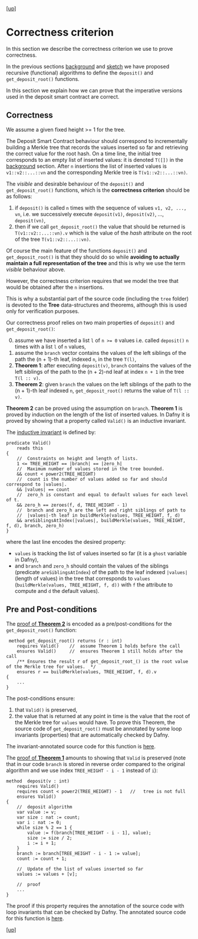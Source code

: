 
[ [up] ](../README.md) 

# Correctness criterion

In this section we describe the correctness criterion we use to prove correctness.
 
In the previous sections [background](background.md) and [sketch](sketch.md) we have proposed recursive (functional) algorithms to define the `deposit()` and `get_deposit_root()` functions. 

In this section we explain how we can prove that the imperative versions used in the deposit smart contract are correct.

## Correctness
We assume a given fixed height >= 1 for the tree.

The Deposit Smart Contract behaviour should correspond to incrementally building a Merkle tree that records the values inserted so far
and retrieving the correct value for the root hash.
On a time line, the initial tree corresponds to an empty list of inserted values: it is denoted `T([])` in the [background](./background.md) section.
After `n` insertions the list of inserted values is `v1::v2::...::vn` and the corresponding Merkle tree is
`T(v1::v2::...::vn)`.


The _visible_ and desirable behaviour of the `deposit()` and `get_deposit_root()` functions, which is the **correctness criterion** should be as follows:
1. if `deposit()` is called `n` times with the sequence of values `v1, v2, ..., vn`, i.e. we successively execute
    `deposit(v1)`, `deposit(v2)`, ..., `deposit(vn)`, 
2. then if we call `get_deposit_root()` the value that should be returned is `T(v1::v2::...::vn).v` which is the value
    of the _hash_ attribute on the root of the tree `T(v1::v2::...::vn)`.

Of course the main feature of the functions `deposit()` and `get_deposit_root()` is that they should do so while **avoiding to actually maintain a full representation of the tree** and this is why we use the term _visible_ behaviour above.

However, the correctness criterion requires that we model the tree that would be obtained after the `n` insertions. 

This is why a substantial part of the source code (including the `tree` folder) is devoted to the **Tree** data-structures and theorems, although this is used only for verification purposes.

Our correctness proof relies on two main properties of `deposit()` and `get_deposit_root()`:


0. assume we have inserted a list `l` of `n >= 0` values i.e. called `deposit()` `n` times with a list `l` of `n` values, 
1. assume the `branch` vector contains the values of the left siblings of the path the (n + 1)-th leaf, indexed `n`, in the tree `T(l)`,
2. **Theorem 1**: after executing `deposit(v)`, `branch` contains the values of the left siblings of the path
    to the (n + 2)-nd leaf at index `n + 1` in the tree `T(l :: v)`.
2. **Theorem 2**: given `branch` the values on the left siblings of the path to the (n + 1)-th leaf indexed `n`, `get_deposit_root()`   returns the value of  `T(l :: v)`.

**Theorem 2** can be proved using the assumption on `branch`.
**Theorem 1** is proved by induction on the length of the list of inserted values. In Dafny it is proved by showing that a property
called `Valid()` is an inductive invariant.

The [inductive invariant](https://github.com/ConsenSys/deposit-sc-dafny/blob/1a6f1dffa5a941fa87cc1ddfa77e9e20094b65d4/src/dafny/smart/DepositSmart.dfy#L83) is defined by:
```dafny
predicate Valid()
    reads this
{
    //  Constraints on height and length of lists.
    1 <= TREE_HEIGHT == |branch| == |zero_h| 
    //  Maximum number of values stored in the tree bounded.
    && count < power2(TREE_HEIGHT) 
    //  count is the number of values added so far and should correspond to |values|.
    && |values| == count
    //  zero_h is constant and equal to default values for each level of t.
    && zero_h == zeroes(f, d, TREE_HEIGHT - 1)
    //  branch and zero_h are the left and right siblings of path to 
    //  |values|-th leaf in buildMerkle(values, TREE_HEIGHT, f, d)
    && areSiblingsAtIndex(|values|, buildMerkle(values, TREE_HEIGHT, f, d), branch, zero_h)
}
```
where the last line encodes the desired property: 

* `values` is tracking the list of values inserted so far (it is a `ghost` variable in Dafny), 
* and `branch` and `zero_h` should contain the values of the siblings (predicate `areSiblingsAtIndex`) 
of the path to the leaf indexed `|values|` (length of values) in the tree that corresponds to `values` (`buildMerkle(values, TREE_HEIGHT, f, d))` with `f` the attribute to compute and `d` the default values).

<!-- ## Merkle Trees -->



## Pre and Post-conditions

The [proof of **Theorem 2**](https://github.com/ConsenSys/deposit-sc-dafny/blob/1a6f1dffa5a941fa87cc1ddfa77e9e20094b65d4/src/dafny/smart/DepositSmart.dfy#L298) is encoded as a pre/post-conditions for the `get_deposit_root()` function:

```dafny
 method get_deposit_root() returns (r : int) 
    requires Valid()    //  assume Theorem 1 holds before the call
    ensures Valid()     //  ensures Theorem 1 still holds after the call
    /** Ensures the result r of get_deposit_root_() is the root value of the Merkle tree for values.  */
    ensures r == buildMerkle(values, TREE_HEIGHT, f, d).v 
{
    ...
}
```
The post-conditions ensure:

1. that `Valid()` is preserved,
2. the value that is returned at any point in time is the value that the root of the Merkle tree for `values` would have.
To prove this Theorem, the source code of `get_deposit_root()` must be annotated by some
loop invariants (properties) that are automatically checked by Dafny.

The invariant-annotated source code for this function is [here](https://github.com/ConsenSys/deposit-sc-dafny/blob/1a6f1dffa5a941fa87cc1ddfa77e9e20094b65d4/src/dafny/smart/DepositSmart.dfy#L298).

The [proof of **Theorem 1**](https://github.com/ConsenSys/deposit-sc-dafny/blob/1a6f1dffa5a941fa87cc1ddfa77e9e20094b65d4/src/dafny/smart/DepositSmart.dfy#L188) amounts to showing that `Valid` is preserved (note that in our code `branch` is stored in reverse order
compared to the original algorithm and we use index `TREE_HEIGHT - i - 1` instead of `i`):
```dafny
method  deposit(v : int) 
    requires Valid()
    requires count < power2(TREE_HEIGHT) - 1   //   tree is not full 
    ensures Valid()
{
    //  deposit algorithm
    var value := v;
    var size : nat := count;
    var i : nat := 0;
    while size % 2 == 1 {
        value := f(branch[TREE_HEIGHT - i - 1], value);
        size := size / 2;
        i := i + 1;
    }
    branch := branch[TREE_HEIGHT - i - 1 := value];
    count := count + 1;

    //  Update of the list of values inserted so far
    values := values + [v];

    //  proof 
    ...
}
```
The proof if this property requires the annotation of the source code with loop invariants
that can be checked by Dafny.
The annotated source code for this function is [here](https://github.com/ConsenSys/deposit-sc-dafny/blob/1a6f1dffa5a941fa87cc1ddfa77e9e20094b65d4/src/dafny/smart/DepositSmart.dfy#L188).

[ [up] ](../README.md) 
